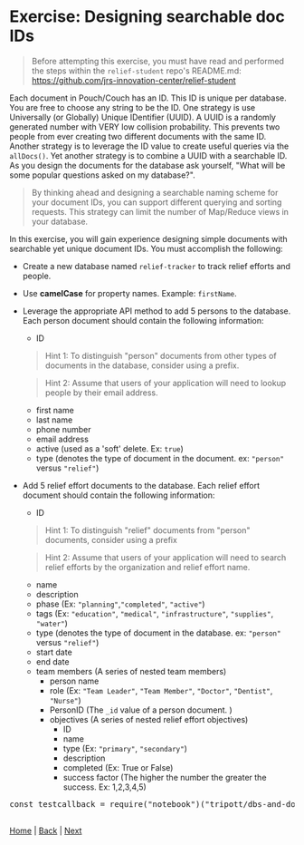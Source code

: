 # Exercise: Designing searchable doc IDs

> Before attempting this exercise, you must have read and performed the steps within the `relief-student` repo's README.md:  https://github.com/jrs-innovation-center/relief-student


Each document in Pouch/Couch has an ID. This ID is unique per database. You are free to choose any string to be the ID.  One strategy is use  Universally (or Globally) Unique IDentifier (UUID).  A UUID is a randomly generated number with VERY low collision probability.  This prevents two people from ever creating two different documents with the same ID.  Another strategy is to leverage the ID value to create useful queries via the `allDocs()`.  Yet another strategy is to combine a UUID with a searchable ID. As you design the documents for the database ask yourself, "What will be some popular questions asked on my database?".

> By thinking ahead and designing a searchable naming scheme for your document IDs, you can support different querying and sorting requests.  This strategy can limit the number of Map/Reduce views in your database.

In this exercise, you will gain experience designing simple documents with searchable yet unique document IDs.  You must accomplish the following:

- Create a new database named `relief-tracker` to track relief efforts and people.  
- Use **camelCase** for property names. Example: `firstName`.  
- Leverage the appropriate API method to add 5 persons to the database.  Each person document should contain the following information:
    - ID
    > Hint 1:  To distinguish "person" documents from other types of documents in the database, consider using a prefix.

    > Hint 2: Assume that users of your application will need to lookup people by their email address.    
    - first name
    - last name
    - phone number
    - email address
    - active (used as a 'soft' delete. Ex: `true`)
    - type (denotes the type of document in the document.  ex: ``"person"`` versus `"relief"`)

- Add 5 relief effort documents to the database.  Each relief effort document should contain the following information:
   - ID
   > Hint 1:  To distinguish "relief" documents from "person" documents, consider using a prefix

   > Hint 2: Assume that users of your application will need to search relief efforts by the organization and relief effort name.
   - name
   - description
   - phase (Ex: `"planning"`,`"completed"`, `"active"`)
   - tags (Ex: `"education"`, `"medical"`, `"infrastructure"`, `"supplies"`, `"water"`)
   - type (denotes the type of document in the database.  ex: ``"person"`` versus `"relief"`)
   - start date
   - end date
   - team members  (A series of nested team members)
      - person name
      - role (Ex: `"Team Leader"`, `"Team Member"`, `"Doctor"`, `"Dentist"`,  `"Nurse"`)
      - PersonID (The `_id` value of a person document. )
      - objectives (A series of nested relief effort objectives)
         - ID
         - name
         - type (Ex: `"primary"`, `"secondary"`)
         - description
         - completed (Ex: True or False)
         - success factor (The higher the number the greater the success. Ex:  1,2,3,4,5)

<div class="tonic">
<pre>
const testcallback = require("notebook")("tripott/dbs-and-docs-test-bulkget/latest");

</pre>
</div>

[Home](/)  |  [Back](/dbs-and-docs/7)  |  [Next](/dbs-and-docs/9)   
